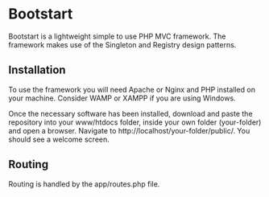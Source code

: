 # Bootstart #

Bootstart is a lightweight simple to use PHP MVC framework. The framework makes use of the Singleton and Registry design patterns.

## Installation ##

To use the framework you will need Apache or Nginx and PHP installed on your machine. Consider WAMP or XAMPP if you are using Windows.

Once the necessary software has been installed, download and paste the repository into your www/htdocs folder, inside your own folder (your-folder) and open a browser. Navigate to http://localhost/your-folder/public/. You should see a welcome screen.

## Routing ##

Routing is handled by the app/routes.php file.
